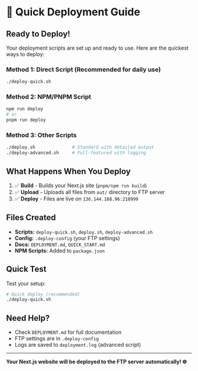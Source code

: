 # 🚀 Quick Deployment Guide

## Ready to Deploy!

Your deployment scripts are set up and ready to use. Here are the quickest ways to deploy:

### Method 1: Direct Script (Recommended for daily use)
```bash
./deploy-quick.sh
```

### Method 2: NPM/PNPM Script
```bash
npm run deploy
# or
pnpm run deploy
```

### Method 3: Other Scripts
```bash
./deploy.sh              # Standard with detailed output
./deploy-advanced.sh     # Full-featured with logging
```

## What Happens When You Deploy

1. ✅ **Build** - Builds your Next.js site (`pnpm/npm run build`)
2. ✅ **Upload** - Uploads all files from `out/` directory to FTP server
3. ✅ **Deploy** - Files are live on `136.144.188.96:218999`

## Files Created

- **Scripts:** `deploy-quick.sh`, `deploy.sh`, `deploy-advanced.sh`
- **Config:** `.deploy-config` (your FTP settings)
- **Docs:** `DEPLOYMENT.md`, `QUICK_START.md`
- **NPM Scripts:** Added to `package.json`

## Quick Test

Test your setup:
```bash
# Quick deploy (recommended)
./deploy-quick.sh
```

## Need Help?

- Check `DEPLOYMENT.md` for full documentation
- FTP settings are in `.deploy-config`
- Logs are saved to `deployment.log` (advanced script)

---
**Your Next.js website will be deployed to the FTP server automatically! 🌐**
